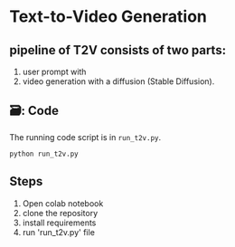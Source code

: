 # Text-to-Video Generation

## pipeline of T2V consists of two parts: 

1. user prompt with
2. video generation with a diffusion (Stable Diffusion).

## 🗃️: Code

The running code script is in `run_t2v.py`.
```
python run_t2v.py
```

## Steps

1. Open colab notebook
2. clone the repository
3. install requirements
4. run 'run_t2v.py' file
